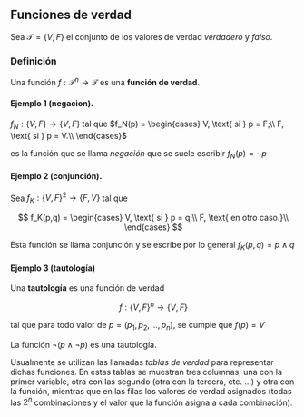 ## Funciones de verdad

Sea $\mathcal{T} = \{V, F\}$ el conjunto de los valores de verdad
_verdadero_ y _falso_.

### Definición

Una función $f: \mathcal{T}^n \to \mathcal{T}$ es una __función de
verdad__.

#### Ejemplo 1 (negacion).

$f_N : \{V,F\} \to \{V,F\}$ tal que  $f_N(p) =
\begin{cases} V, \text{ si } p = F;\\ F, \text{ si } p = V.\\
\end{cases}$

es la función que se llama _negación_ que se suele escribir $f_N(p) = \neg p$

#### Ejemplo 2 (conjunción).

Sea $f_K: \{V,F\}^2 \to \{F,V\}$ tal que

$$ f_K(p,q) = \begin{cases} V, \text{ si } p = q;\\ F, \text{ en
otro caso.}\\ \end{cases}
$$


Esta función se llama conjunción y se escribe por lo general $f_K(p,q) = p \wedge q$

#### Ejemplo 3 (tautología)

Una **tautología** es una función de verdad

$$f:\{V,F\}^n\to\{V,F\}$$

tal que para todo valor de $p = (p_1, p_2, \dots, p_n)$, se cumple
que $f( p) = V$

La función $\neg (p \wedge \neg p)$ es una tautología.



Usualmente se utilizan las llamadas _tablas de verdad_ para representar
dichas funciones. En estas tablas se muestran tres columnas, una con la
primer variable, otra con las segundo (otra con la tercera, etc. ...)
y otra con la función, mientras que en las filas los valores de verdad
asignados (todas las $2^n$ combinaciones y el valor que la función asigna
a cada combinación).

